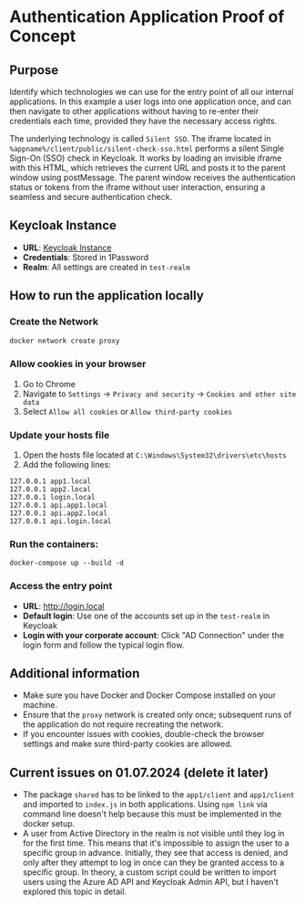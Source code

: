 # Authentication Application Proof of Concept

## Purpose

Identify which technologies we can use for the entry point of all our internal applications. In this example a user logs into one application once, and can then navigate to other applications without having to re-enter their credentials each time, provided they have the necessary access rights.

The underlying technology is called `Silent SSO`.
The iframe located in `%appname%/client/public/silent-check-sso.html` performs a silent Single Sign-On (SSO) check in Keycloak. It works by loading an invisible iframe with this HTML, which retrieves the current URL and posts it to the parent window using postMessage. The parent window receives the authentication status or tokens from the iframe without user interaction, ensuring a seamless and secure authentication check.

## Keycloak Instance

- **URL**: [Keycloak Instance](https://keycloak-dev.as.swisstxt.ch/)
- **Credentials**: Stored in 1Password
- **Realm**: All settings are created in `test-realm`

## How to run the application locally

### Create the Network

```sh
docker network create proxy
```
### Allow cookies in your browser
1. Go to Chrome
2. Navigate to `Settings` -> `Privacy and security` -> `Cookies and other site data`
3. Select `Allow all cookies` or `Allow third-party cookies`

### Update your hosts file
1. Open the hosts file located at `C:\Windows\System32\drivers\etc\hosts`
2. Add the following lines:
```
127.0.0.1 app1.local
127.0.0.1 app2.local
127.0.0.1 login.local
127.0.0.1 api.app1.local
127.0.0.1 api.app2.local
127.0.0.1 api.login.local
```
###  Run the containers:
```
docker-compose up --build -d
```
### Access the entry point
- **URL**: http://login.local
- **Default login**: Use one of the accounts set up in the `test-realm` in Keycloak
- **Login with your corporate account**: Click "AD Connection" under the login form and follow the typical login flow.


## Additional information
- Make sure you have Docker and Docker Compose installed on your machine.
- Ensure that the `proxy` network is created only once; subsequent runs of the application do not require recreating the network.
- If you encounter issues with cookies, double-check the browser settings and make sure third-party cookies are allowed.

## Current issues on 01.07.2024 (delete it later)
 - The package `shared` has to be linked to the `app1/client` and `app1/client` and imported to `index.js` in both applications.
Using `npm link` via command line doesn't help because this must be implemented in the docker setup.
- A user from Active Directory in the realm is not visible until they log in for the first time. This means that it's impossible to assign the user to a specific group in advance. Initially, they see that access is denied, and only after they attempt to log in once can they be granted access to a specific group. In theory, a custom script could be written to import users using the Azure AD API and Keycloak Admin API, but I haven't explored this topic in detail.